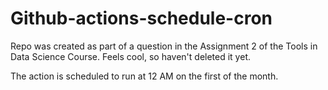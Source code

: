 # Github-actions-schedule-cron

Repo was created as part of a question in the Assignment 2 of the Tools in Data Science Course. Feels cool, so haven't deleted it yet.

The action is scheduled to run at 12 AM on the first of the month.
